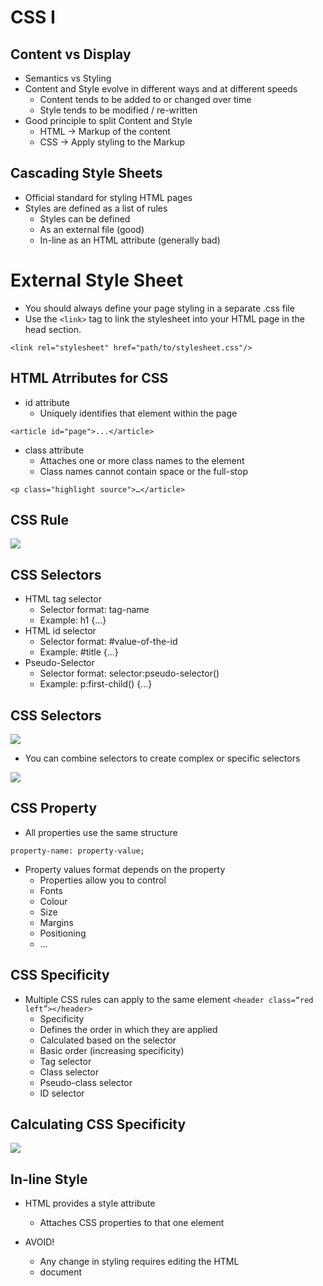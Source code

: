 # CSS I

## Content vs Display

* Semantics vs Styling
* Content and Style evolve in different ways and at
different speeds
    * Content tends to be added to or changed over time
    * Style tends to be modified / re-written
* Good principle to split Content and Style
    * HTML -> Markup of the content
    * CSS -> Apply styling to the Markup

## Cascading Style Sheets

* Official standard for styling HTML pages
*  Styles are defined as a list of rules
    * Styles can be defined
    * As an external file (good)
    * In-line as an HTML attribute (generally bad)

# External Style Sheet

* You should always define your page styling in a separate .css file
* Use the ```<link>``` tag to link the stylesheet into your HTML page in the head section.

```<link rel="stylesheet" href="path/to/stylesheet.css"/>```

## HTML Atrributes for CSS

* id attribute
    * Uniquely identifies that element within the page

```<article id="page">...</article>```

* class attribute
    * Attaches one or more class names to the element
    * Class names cannot contain space or the full-stop

```<p class="highlight source">…</article>```

## CSS Rule

<img src="https://elele.team/upload/mEYaKO.png">

## CSS Selectors

* HTML tag selector
    * Selector format: tag-name
    * Example: h1 {...}
* HTML id selector
    * Selector format: #value-of-the-id
    * Example: #title {...}
* Pseudo-Selector
    * Selector format: selector:pseudo-selector()
    * Example: p:first-child() {...}

## CSS Selectors

<img src="https://elele.team/upload/vadXjg.png">

* You can combine selectors to create complex or specific selectors

<img src="https://elele.team/upload/h61DUS.png">


## CSS Property

* All properties use the same structure

```property-name: property-value;```

* Property values format depends on the property
    * Properties allow you to control
    * Fonts
    * Colour
    * Size
    * Margins
    * Positioning
    *  …

## CSS Specificity

* Multiple CSS rules can apply to the same element
```<header class=“red left”></header>```
    * Specificity
    * Defines the order in which they are applied
    * Calculated based on the selector
    * Basic order (increasing specificity)
    * Tag selector
    * Class selector
    * Pseudo-class selector
    * ID selector
    
## Calculating CSS Specificity

<img src="https://elele.team/upload/bmNP8t.png">

## In-line Style

* HTML provides a style attribute
    * Attaches CSS properties to that one element

* AVOID!
    * Any change in styling requires editing the HTML
    * document

